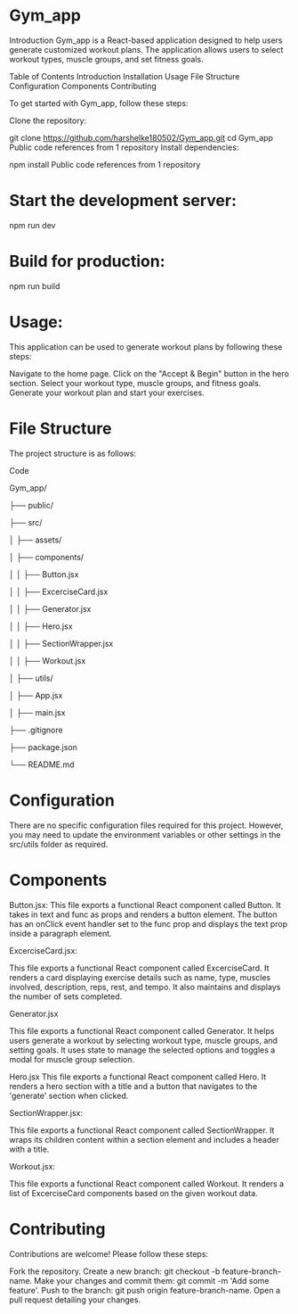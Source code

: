 # Gym_app


Introduction
Gym_app is a React-based application designed to help users generate customized workout plans. The application allows users to select workout types, muscle groups, and set fitness goals.

Table of Contents
Introduction
Installation
Usage
File Structure
Configuration
Components
Contributing


To get started with Gym_app, follow these steps:

Clone the repository:


git clone https://github.com/harshelke180502/Gym_app.git
cd Gym_app
 Public code references from 1 repository
Install dependencies:


npm install
 Public code references from 1 repository


# Start the development server:


npm run dev

# Build for production:

npm run build

# Usage:

This application can be used to generate workout plans by following these steps:

Navigate to the home page.
Click on the "Accept & Begin" button in the hero section.
Select your workout type, muscle groups, and fitness goals.
Generate your workout plan and start your exercises.

# File Structure
The project structure is as follows:

Code

Gym_app/

├── public/

├── src/

│   ├── assets/

│   ├── components/

│   │   ├── Button.jsx

│   │   ├── ExcerciseCard.jsx

│   │   ├── Generator.jsx

│   │   ├── Hero.jsx

│   │   ├── SectionWrapper.jsx

│   │   ├── Workout.jsx

│   ├── utils/

│   ├── App.jsx

│   ├── main.jsx

├── .gitignore

├── package.json

└── README.md


# Configuration
There are no specific configuration files required for this project. However, you may need to update the environment variables or other settings in the src/utils folder as required.

# Components

Button.jsx:
This file exports a functional React component called Button. It takes in text and func as props and renders a button element. The button has an onClick event handler set to the func prop and displays the text prop inside a paragraph element.

ExcerciseCard.jsx:

This file exports a functional React component called ExcerciseCard. It renders a card displaying exercise details such as name, type, muscles involved, description, reps, rest, and tempo. It also maintains and displays the number of sets completed.


Generator.jsx

This file exports a functional React component called Generator. It helps users generate a workout by selecting workout type, muscle groups, and setting goals. It uses state to manage the selected options and toggles a modal for muscle group selection.

Hero.jsx
This file exports a functional React component called Hero. It renders a hero section with a title and a button that navigates to the 'generate' section when clicked.

SectionWrapper.jsx:

This file exports a functional React component called SectionWrapper. It wraps its children content within a section element and includes a header with a title.

Workout.jsx:

This file exports a functional React component called Workout. It renders a list of ExcerciseCard components based on the given workout data.


# Contributing
Contributions are welcome! Please follow these steps:

Fork the repository.
Create a new branch: git checkout -b feature-branch-name.
Make your changes and commit them: git commit -m 'Add some feature'.
Push to the branch: git push origin feature-branch-name.
Open a pull request detailing your changes.
